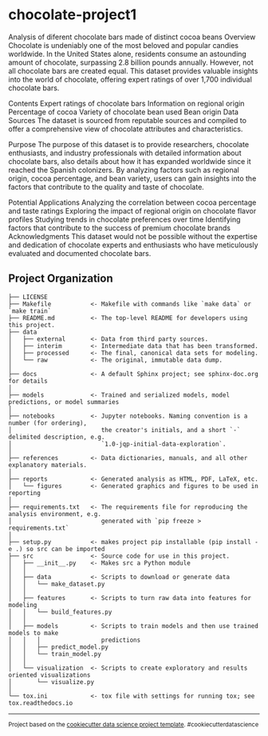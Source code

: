 chocolate-project1
==============================

Analysis of diferent chocolate bars made of distinct cocoa beans
Overview
Chocolate is undeniably one of the most beloved and popular candies worldwide. 
In the United States alone, residents consume an astounding amount of chocolate, surpassing 2.8 billion pounds annually.
However, not all chocolate bars are created equal. This dataset provides valuable insights into the world of chocolate, offering expert ratings of over 1,700 individual chocolate bars.

Contents
Expert ratings of chocolate bars
Information on regional origin
Percentage of cocoa
Variety of chocolate bean used
Bean origin
Data Sources
The dataset is sourced from reputable sources and compiled to offer a comprehensive view of chocolate attributes and characteristics.

Purpose
The purpose of this dataset is to provide researchers, chocolate enthusiasts, and industry professionals with detailed information about chocolate bars, also details about how it has expanded worldwide since it reached the Spanish colonizers. 
By analyzing factors such as regional origin, cocoa percentage, and bean variety, users can gain insights into the factors that contribute to the quality and taste of chocolate.

Potential Applications
Analyzing the correlation between cocoa percentage and taste ratings
Exploring the impact of regional origin on chocolate flavor profiles
Studying trends in chocolate preferences over time
Identifying factors that contribute to the success of premium chocolate brands
Acknowledgments
This dataset would not be possible without the expertise and dedication of chocolate experts and enthusiasts who have meticulously evaluated and documented chocolate bars.

Project Organization
------------

    ├── LICENSE
    ├── Makefile           <- Makefile with commands like `make data` or `make train`
    ├── README.md          <- The top-level README for developers using this project.
    ├── data
    │   ├── external       <- Data from third party sources.
    │   ├── interim        <- Intermediate data that has been transformed.
    │   ├── processed      <- The final, canonical data sets for modeling.
    │   └── raw            <- The original, immutable data dump.
    │
    ├── docs               <- A default Sphinx project; see sphinx-doc.org for details
    │
    ├── models             <- Trained and serialized models, model predictions, or model summaries
    │
    ├── notebooks          <- Jupyter notebooks. Naming convention is a number (for ordering),
    │                         the creator's initials, and a short `-` delimited description, e.g.
    │                         `1.0-jqp-initial-data-exploration`.
    │
    ├── references         <- Data dictionaries, manuals, and all other explanatory materials.
    │
    ├── reports            <- Generated analysis as HTML, PDF, LaTeX, etc.
    │   └── figures        <- Generated graphics and figures to be used in reporting
    │
    ├── requirements.txt   <- The requirements file for reproducing the analysis environment, e.g.
    │                         generated with `pip freeze > requirements.txt`
    │
    ├── setup.py           <- makes project pip installable (pip install -e .) so src can be imported
    ├── src                <- Source code for use in this project.
    │   ├── __init__.py    <- Makes src a Python module
    │   │
    │   ├── data           <- Scripts to download or generate data
    │   │   └── make_dataset.py
    │   │
    │   ├── features       <- Scripts to turn raw data into features for modeling
    │   │   └── build_features.py
    │   │
    │   ├── models         <- Scripts to train models and then use trained models to make
    │   │   │                 predictions
    │   │   ├── predict_model.py
    │   │   └── train_model.py
    │   │
    │   └── visualization  <- Scripts to create exploratory and results oriented visualizations
    │       └── visualize.py
    │
    └── tox.ini            <- tox file with settings for running tox; see tox.readthedocs.io


--------

<p><small>Project based on the <a target="_blank" href="https://drivendata.github.io/cookiecutter-data-science/">cookiecutter data science project template</a>. #cookiecutterdatascience</small></p>
